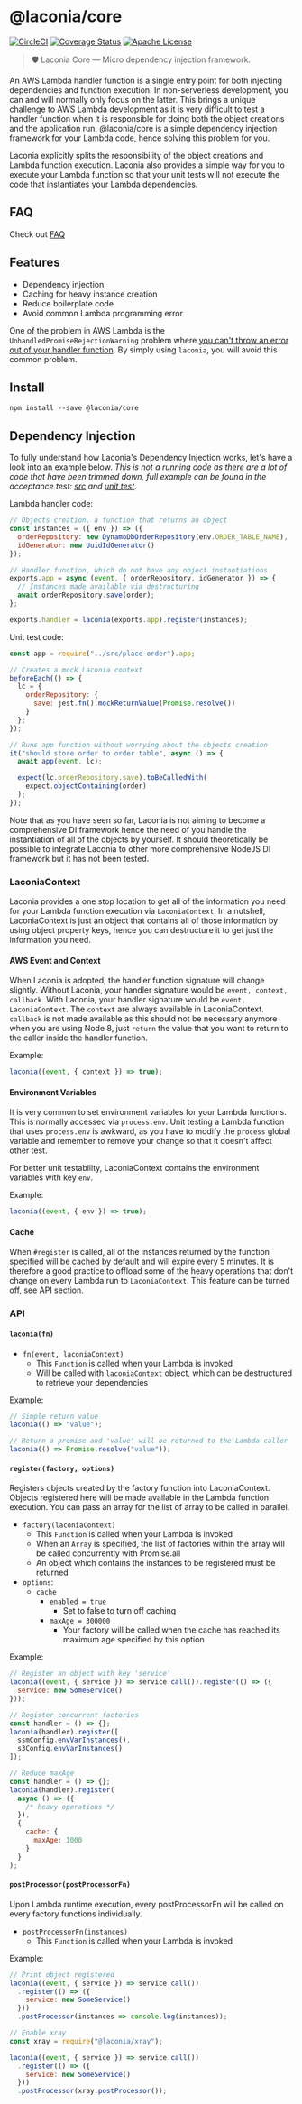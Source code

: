 # @laconia/core

[![CircleCI](https://circleci.com/gh/ceilfors/laconia/tree/master.svg?style=shield)](https://circleci.com/gh/ceilfors/laconia/tree/master)
[![Coverage Status](https://coveralls.io/repos/github/ceilfors/laconia/badge.svg?branch=master)](https://coveralls.io/github/ceilfors/laconia?branch=master)
[![Apache License](https://img.shields.io/badge/license-Apache-blue.svg)](LICENSE)

> 🛡️ Laconia Core — Micro dependency injection framework.

An AWS Lambda handler function is a single entry point for both injecting dependencies
and function execution. In non-serverless development, you can and will normally
only focus on the latter. This brings a unique challenge to AWS Lambda development
as it is very difficult to test a handler function when it is responsible for doing
both the object creations and the application run. @laconia/core is a simple dependency
injection framework for your Lambda code, hence solving this problem for you.

Laconia explicitly splits the responsibility of the object creations and Lambda function execution.
Laconia also provides a simple way for you to execute your Lambda function
so that your unit tests will not execute the code that instantiates your Lambda dependencies.

## FAQ

Check out [FAQ](https://github.com/ceilfors/laconia#faq)

## Features

* Dependency injection
* Caching for heavy instance creation
* Reduce boilerplate code
* Avoid common Lambda programming error

One of the problem in AWS Lambda is the `UnhandledPromiseRejectionWarning` problem where
[you can't throw an error out of your handler function](https://stackoverflow.com/questions/49894595/unhandled-promise-rejection-on-aws-lambda-with-async-await).
By simply using `laconia`, you will avoid this common problem.

## Install

```
npm install --save @laconia/core
```

## Dependency Injection

To fully understand how Laconia's Dependency Injection works, let's have a look into an
example below. _This is not a running code as there are a lot of code that have been trimmed down,
full example can be found in the acceptance test: [src](packages/laconia-acceptance-test/src/place-order.js)
and [unit test](packages/laconia-acceptance-test/test/place-order.spec.js)_.

Lambda handler code:

```js
// Objects creation, a function that returns an object
const instances = ({ env }) => ({
  orderRepository: new DynamoDbOrderRepository(env.ORDER_TABLE_NAME),
  idGenerator: new UuidIdGenerator()
});

// Handler function, which do not have any object instantiations
exports.app = async (event, { orderRepository, idGenerator }) => {
  // Instances made available via destructuring
  await orderRepository.save(order);
};

exports.handler = laconia(exports.app).register(instances);
```

Unit test code:

```js
const app = require("../src/place-order").app;

// Creates a mock Laconia context
beforeEach(() => {
  lc = {
    orderRepository: {
      save: jest.fn().mockReturnValue(Promise.resolve())
    }
  };
});

// Runs app function without worrying about the objects creation
it("should store order to order table", async () => {
  await app(event, lc);

  expect(lc.orderRepository.save).toBeCalledWith(
    expect.objectContaining(order)
  );
});
```

Note that as you have seen so far, Laconia is not aiming to become a comprehensive
DI framework hence the need of you handle the instantiation of all of the objects by yourself.
It should theoretically be possible to integrate Laconia to other more comprehensive
NodeJS DI framework but it has not been tested.

### LaconiaContext

Laconia provides a one stop location to get all of the information you need for your Lambda
function execution via `LaconiaContext`. In a nutshell, LaconiaContext is just an object that
contains all of those information by using object property keys, hence you can destructure it
to get just the information you need.

#### AWS Event and Context

When Laconia is adopted, the handler function signature will change slightly. Without Laconia,
your handler signature would be `event, context, callback`. With Laconia, your handler
signature would be `event, LaconiaContext`. The `context` are always available in LaconiaContext.
`callback` is not made available as this should not be necessary anymore when you are
using Node 8, just `return` the value that you want to return to the caller inside the handler function.

Example:

```js
laconia((event, { context }) => true);
```

#### Environment Variables

It is very common to set environment variables for your Lambda functions.
This is normally accessed via `process.env`. Unit testing a Lambda function that
uses `process.env` is awkward, as you have to modify the `process` global variable and remember
to remove your change so that it doesn't affect other test.

For better unit testability, LaconiaContext contains the environment variables
with key `env`.

Example:

```js
laconia((event, { env }) => true);
```

#### Cache

When `#register` is called, all of the instances returned by the function specified will be
cached by default and will expire every 5 minutes. It is therefore a good practice to offload
some of the heavy operations that don't change on every Lambda run to `LaconiaContext`.
This feature can be turned off, see API section.

### API

#### `laconia(fn)`

* `fn(event, laconiaContext)`
  * This `Function` is called when your Lambda is invoked
  * Will be called with `laconiaContext` object, which can be destructured to retrieve your dependencies

Example:

```js
// Simple return value
laconia(() => "value");

// Return a promise and 'value' will be returned to the Lambda caller
laconia(() => Promise.resolve("value"));
```

#### `register(factory, options)`

Registers objects created by the factory function into LaconiaContext.
Objects registered here will be made available in the Lambda function execution.
You can pass an array for the list of array to be called in parallel.

* `factory(laconiaContext)`
  * This `Function` is called when your Lambda is invoked
  * When an `Array` is specified, the list of factories within the array will be called concurrently with Promise.all
  * An object which contains the instances to be registered must be returned
* `options`:
  * `cache`
    * `enabled = true`
      * Set to false to turn off caching
    * `maxAge = 300000`
      * Your factory will be called when the cache has reached its maximum age specified by this option

Example:

```js
// Register an object with key 'service'
laconia((event, { service }) => service.call()).register(() => ({
  service: new SomeService()
}));

// Register concurrent factories
const handler = () => {};
laconia(handler).register([
  ssmConfig.envVarInstances(),
  s3Config.envVarInstances()
]);

// Reduce maxAge
const handler = () => {};
laconia(handler).register(
  async () => ({
    /* heavy operations */
  }),
  {
    cache: {
      maxAge: 1000
    }
  }
);
```

#### `postProcessor(postProcessorFn)`

Upon Lambda runtime execution, every postProcessorFn will be called on every factory functions
individually.

* `postProcessorFn(instances)`
  * This `Function` is called when your Lambda is invoked

Example:

```js
// Print object registered
laconia((event, { service }) => service.call())
  .register(() => ({
    service: new SomeService()
  }))
  .postProcessor(instances => console.log(instances));

// Enable xray
const xray = require("@laconia/xray");

laconia((event, { service }) => service.call())
  .register(() => ({
    service: new SomeService()
  }))
  .postProcessor(xray.postProcessor());
```
